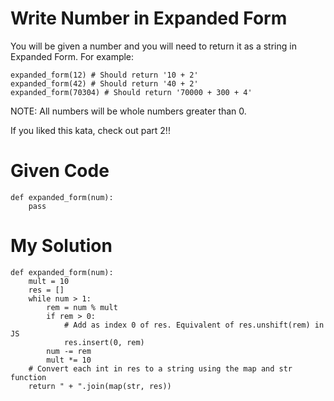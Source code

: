 # Write Number in Expanded Form

You will be given a number and you will need to return it as a string in Expanded Form. For example:
```
expanded_form(12) # Should return '10 + 2'
expanded_form(42) # Should return '40 + 2'
expanded_form(70304) # Should return '70000 + 300 + 4'
```
NOTE: All numbers will be whole numbers greater than 0.

If you liked this kata, check out part 2!!

# Given Code

```{python}
def expanded_form(num):
    pass
```

# My Solution

```{python}
def expanded_form(num):
    mult = 10
    res = []
    while num > 1:
        rem = num % mult
        if rem > 0:
            # Add as index 0 of res. Equivalent of res.unshift(rem) in JS
            res.insert(0, rem) 
        num -= rem
        mult *= 10
    # Convert each int in res to a string using the map and str function
    return " + ".join(map(str, res))
```

